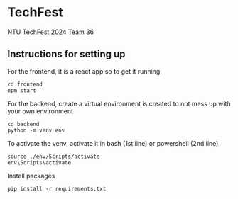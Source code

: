 # TechFest
NTU TechFest 2024 Team 36

## Instructions for setting up

For the frontend, it is a react app so to get it running

    cd frontend
    npm start

For the backend, create a virtual environment is created to not mess up with your own environment

    cd backend
    python -m venv env

To activate the venv, activate it in bash (1st line) or powershell (2nd line)

    source ./env/Scripts/activate
    env\Scripts\activate

Install packages

    pip install -r requirements.txt

